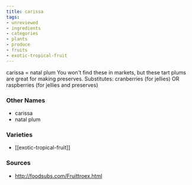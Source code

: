 ```yaml
---
title: carissa
tags:
- unreviewed
- ingredients
- categories
- plants
- produce
- fruits
- exotic-tropical-fruit
---
```

carissa = natal plum You won't find these in markets, but these tart plums are great for making preserves. Substitutes: cranberries (for jellies) OR raspberries (for jellies and preserves)

### Other Names

* carissa
* natal plum

### Varieties

* [[exotic-tropical-fruit]]

### Sources
* http://foodsubs.com/Fruittroex.html
